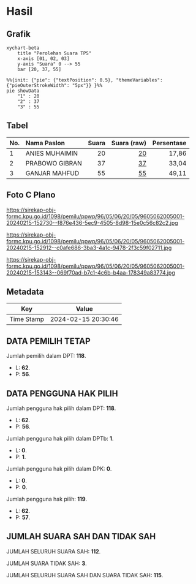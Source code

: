 # Hasil

## Grafik

```mermaid
xychart-beta
    title "Perolehan Suara TPS"
    x-axis [01, 02, 03]
    y-axis "Suara" 0 --> 55
    bar [20, 37, 55]
```

```mermaid
%%{init: {"pie": {"textPosition": 0.5}, "themeVariables": {"pieOuterStrokeWidth": "5px"}} }%%
pie showData
    "1" : 20
    "2" : 37
    "3" : 55
```

## Tabel

| No. | Nama Paslon    | Suara | Suara (raw) | Persentase |
|:--- |:-------------- | -----:| -----------:| ----------:|
| 1   | ANIES MUHAIMIN | 20    | [20][p-1]   | 17,86      |
| 2   | PRABOWO GIBRAN | 37    | [37][p-2]   | 33,04      |
| 3   | GANJAR MAHFUD  | 55    | [55][p-3]   | 49,11      |


[p-1]: https://github.com/gigit-pemilu/pemilu-2024-96-papua-barat-daya/blob/main/pilpres/hitung-suara/sub/96-papua-barat-daya/sub/05-maybrat/sub/06-aitinyo/sub/2005-kamro/sub/001-tps/sub/paslon-1.txt
[p-2]: https://github.com/gigit-pemilu/pemilu-2024-96-papua-barat-daya/blob/main/pilpres/hitung-suara/sub/96-papua-barat-daya/sub/05-maybrat/sub/06-aitinyo/sub/2005-kamro/sub/001-tps/sub/paslon-2.txt
[p-3]: https://github.com/gigit-pemilu/pemilu-2024-96-papua-barat-daya/blob/main/pilpres/hitung-suara/sub/96-papua-barat-daya/sub/05-maybrat/sub/06-aitinyo/sub/2005-kamro/sub/001-tps/sub/paslon-3.txt

## Foto C Plano

https://sirekap-obj-formc.kpu.go.id/1098/pemilu/ppwp/96/05/06/20/05/9605062005001-20240215-152730--f876e436-5ec9-4505-8d98-15e0c56c82c2.jpg

https://sirekap-obj-formc.kpu.go.id/1098/pemilu/ppwp/96/05/06/20/05/9605062005001-20240215-152912--c0afe686-3ba3-4a1c-9478-2f3c59f02711.jpg

https://sirekap-obj-formc.kpu.go.id/1098/pemilu/ppwp/96/05/06/20/05/9605062005001-20240215-153143--069f70ad-b7c1-4c6b-b4aa-178349a83774.jpg


## Metadata

| Key        | Value               |
| ---------- | ------------------- |
| Time Stamp | 2024-02-15 20:30:46 |


## DATA PEMILIH TETAP

Jumlah pemilih dalam DPT: **118**.
 * L: **62**.
 * P: **56**.

## DATA PENGGUNA HAK PILIH

Jumlah pengguna hak pilih dalam DPT: **118**.
 * L: **62**.
 * P: **56**.

Jumlah pengguna hak pilih dalam DPTb: **1**.
 * L: **0**.
 * P: **1**.

Jumlah pengguna hak pilih dalam DPK: **0**.
 * L: **0**.
 * P: **0**.

Jumlah pengguna hak pilih: **119**.
 * L: **62**.
 * P: **57**.

## JUMLAH SUARA SAH DAN TIDAK SAH

JUMLAH SELURUH SUARA SAH: **112**.

JUMLAH SUARA TIDAK SAH: **3**.

JUMLAH SELURUH SUARA SAH DAN SUARA TIDAK SAH: **115**.


